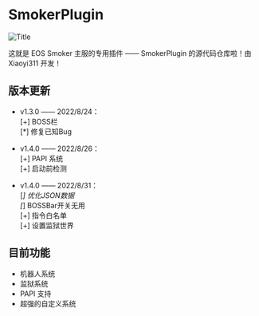 # SmokerPlugin

![Title](https://repository-images.githubusercontent.com/528374252/f2ff12d0-8e04-4d96-8373-fd71fb921fe3)

这就是 EOS Smoker 主服的专用插件 —— SmokerPlugin 的源代码仓库啦！由 Xiaoyi311 开发！

## 版本更新

- v1.3.0 —— 2022/8/24：<br> [+] BOSS栏 <br> [*] 修复已知Bug <br>

- v1.4.0 —— 2022/8/26：<br> [+] PAPI 系统 <br> [+] 启动前检测

- v1.4.0 —— 2022/8/31：<br> [*] 优化JSON数据 <br> [*] BOSSBar开关无用 <br> [+] 指令白名单 <br> [+] 设置监狱世界

## 目前功能

- 机器人系统
- 监狱系统
- PAPI 支持
- 超强的自定义系统
